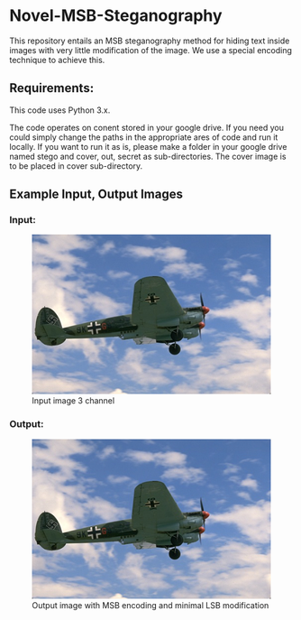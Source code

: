 # Novel-MSB-Steganography
This repository entails an MSB steganography method for hiding text inside images with very little modification of the image. We use a special encoding technique to achieve this.


## Requirements:

This code uses Python 3.x.

The code operates on conent stored in your google drive. If you need you could simply change the paths in the appropriate ares of code and run it locally. If you want to run it as is, please make a folder in your google drive named stego and cover, out, secret as sub-directories. The cover image is to be placed in cover sub-directory.

## Example Input, Output Images
### Input:
<figure>
  <img src="https://github.com/G-360/Novel-MSB-Steganography/blob/db7d05d238009781fc0bd441350c2a0ddae45333/example%20io/stego_in.jpg" alt="Input Image">
  <figcaption>Input image 3 channel</figcaption>
</figure>

### Output:
<figure>
  <img src="https://github.com/G-360/Novel-MSB-Steganography/blob/db7d05d238009781fc0bd441350c2a0ddae45333/example%20io/stego_out.png" alt="Output Image">
  <figcaption>Output image with MSB encoding and minimal LSB modification</figcaption>
</figure>
